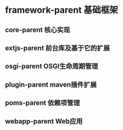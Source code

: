 #	framework-parent 基础框架
##	core-parent 核心实现
##	extjs-parent 前台库及基于它的扩展
##	osgi-parent	OSGI生命周期管理
##	plugin-parent maven插件扩展
##	poms-parent	依赖项管理
##	webapp-parent	Web应用	
	
